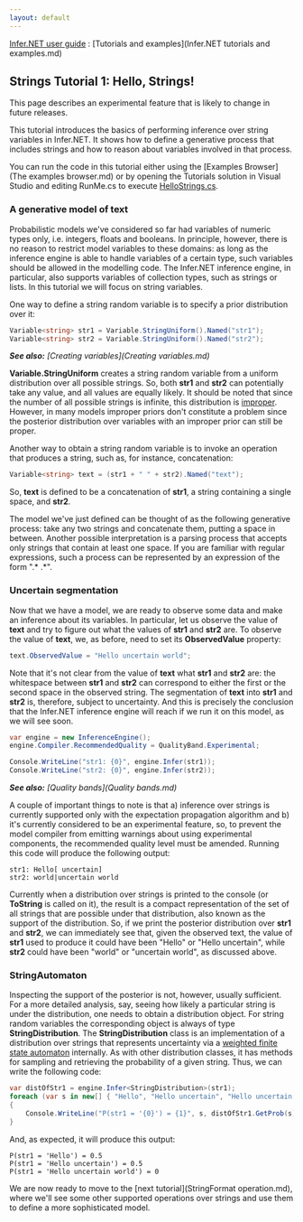 ```yaml
---
layout: default 
--- 
```

[Infer.NET user guide](index.md) : [Tutorials and examples](Infer.NET tutorials and examples.md)

## Strings Tutorial 1: Hello, Strings!

This page describes an experimental feature that is likely to change in future releases.

This tutorial introduces the basics of performing inference over string variables in Infer.NET. It shows how to define a generative process that includes strings and how to reason about variables involved in that process.

You can run the code in this tutorial either using the [Examples Browser](The examples browser.md) or by opening the Tutorials solution in Visual Studio and editing RunMe.cs to execute [HelloStrings.cs](https://github.com/dotnet/infer/blob/master/src/Tutorials/HelloStrings.cs).

### A generative model of text

Probabilistic models we've considered so far had variables of numeric types only, i.e. integers, floats and booleans. In principle, however, there is no reason to restrict model variables to these domains: as long as the inference engine is able to handle variables of a certain type, such variables should be allowed in the modelling code. The Infer.NET inference engine, in particular, also supports variables of collection types, such as strings or lists. In this tutorial we will focus on string variables.

One way to define a string random variable is to specify a prior distribution over it:

```csharp
Variable<string> str1 = Variable.StringUniform().Named("str1");  
Variable<string> str2 = Variable.StringUniform().Named("str2");
```

_**See also:** [Creating variables](Creating variables.md)_

**Variable.StringUniform** creates a string random variable from a uniform distribution over all possible strings. So, both **str1** and **str2** can potentially take any value, and all values are equally likely. It should be noted that since the number of all possible strings is infinite, this distribution is [improper](http://en.wikipedia.org/wiki/Prior_probability#Improper_priors). However, in many models improper priors don't constitute a problem since the posterior distribution over variables with an improper prior can still be proper.

Another way to obtain a string random variable is to invoke an operation that produces a string, such as, for instance, concatenation:

```csharp
Variable<string> text = (str1 + " " + str2).Named("text");
```

So, **text** is defined to be a concatenation of **str1**, a string containing a single space, and **str2**.

The model we've just defined can be thought of as the following generative process: take any two strings and concatenate them, putting a space in between. Another possible interpretation is a parsing process that accepts only strings that contain at least one space. If you are familiar with regular expressions, such a process can be represented by an expression of the form ".* .*".

### Uncertain segmentation

Now that we have a model, we are ready to observe some data and make an inference about its variables. In particular, let us observe the value of **text** and try to figure out what the values of **str1** and **str2** are. To observe the value of **text**, we, as before, need to set its **ObservedValue** property:

```csharp
text.ObservedValue = "Hello uncertain world";
```

Note that it's not clear from the value of **text** what **str1** and **str2** are: the whitespace between **str1** and **str2** can correspond to either the first or the second space in the observed string. The segmentation of **text** into **str1** and **str2** is, therefore, subject to uncertainty. And this is precisely the conclusion that the Infer.NET inference engine will reach if we run it on this model, as we will see soon.

```csharp
var engine = new InferenceEngine();  
engine.Compiler.RecommendedQuality = QualityBand.Experimental;  

Console.WriteLine("str1: {0}", engine.Infer(str1));  
Console.WriteLine("str2: {0}", engine.Infer(str2));
```

_**See also:** [Quality bands](Quality bands.md)_

A couple of important things to note is that a) inference over strings is currently supported only with the expectation propagation algorithm and b) it's currently considered to be an experimental feature, so, to prevent the model compiler from emitting warnings about using experimental components, the recommended quality level must be amended. Running this code will produce the following output:

```
str1: Hello[ uncertain]  
str2: world|uncertain world
```

Currently when a distribution over strings is printed to the console (or **ToString** is called on it), the result is a compact representation of the set of all strings that are possible under that distribution, also known as the support of the distribution. So, if we print the posterior distribution over **str1** and **str2**, we can immediately see that, given the observed text, the value of **str1** used to produce it could have been "Hello" or "Hello uncertain", while **str2** could have been "world" or "uncertain world", as discussed above. 

### StringAutomaton

Inspecting the support of the posterior is not, however, usually sufficient. For a more detailed analysis, say, seeing how likely a particular string is under the distribution, one needs to obtain a distribution object. For string random variables the corresponding object is always of type **StringDistribution**. The **StringDistribution** class is an implementation of a distribution over strings that represents uncertainty via a [weighted finite state automaton](http://en.wikipedia.org/wiki/Finite_state_transducer#Weighted_automata) internally. As with other distribution classes, it has methods for sampling and retrieving the probability of a given string. Thus, we can write the following code:

```csharp
var distOfStr1 = engine.Infer<StringDistribution>(str1);  
foreach (var s in new[] { "Hello", "Hello uncertain", "Hello uncertain world" })  
{  
    Console.WriteLine("P(str1 = '{0}') = {1}", s, distOfStr1.GetProb(s));  
}
```

And, as expected, it will produce this output:

```
P(str1 = 'Hello') = 0.5  
P(str1 = 'Hello uncertain') = 0.5  
P(str1 = 'Hello uncertain world') = 0
```

We are now ready to move to the [next tutorial](StringFormat operation.md), where we'll see some other supported operations over strings and use them to define a more sophisticated model.
